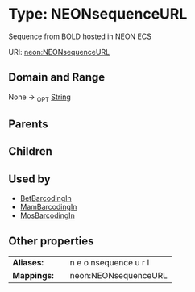 
# Type: NEONsequenceURL


Sequence from BOLD hosted in NEON ECS

URI: [neon:NEONsequenceURL](https://data.neonscience.org/NEONsequenceURL)


## Domain and Range

None ->  <sub>OPT</sub> [String](types/String.md)

## Parents


## Children


## Used by

 * [BetBarcodingIn](BetBarcodingIn.md)
 * [MamBarcodingIn](MamBarcodingIn.md)
 * [MosBarcodingIn](MosBarcodingIn.md)

## Other properties

|  |  |  |
| --- | --- | --- |
| **Aliases:** | | n e o nsequence u r l |
| **Mappings:** | | neon:NEONsequenceURL |

